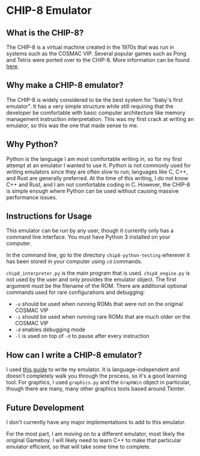 # CHIP-8 Emulator

## What is the CHIP-8?

The CHIP-8 is a virtual machine created in the 1970s that was run in systems such as the COSMAC VIP. Several popular games such as Pong and Tetris were ported over to the CHIP-8. More information can be found [here](https://en.wikipedia.org/wiki/CHIP-8).

## Why make a CHIP-8 emulator?

The CHIP-8 is widely considered to be the best system for "baby's first emulator". It has a very simple structure while still requiring that the developer be comfortable with basic computer architecture like memory management instruction interpretation. This was my first crack at writing an emulator, so this was the one that made sense to me.

## Why Python?

Python is the language I am most comfortable writing in, so for my first attempt at an emulator I wanted to use it. Python is not commonly used for writing emulators since they are often slow to run; languages like C, C++, and Rust are generally preferred. At the time of this writing, I do not know C++ and Rust, and I am not comfortable coding in C. However, the CHIP-8 is simple enough where Python can be used without causing massive performance issues.

## Instructions for Usage

This emulator can be run by any user, though it currently only has a command line interface. You must have Python 3 installed on your computer.

In the command line, go to the directory `chip8-python-testing` wherever it has been stored in your computer using `cd` commands.

`chip8_interpreter.py` is the main program that is used. `chip8_engine.py` is not used by the user and only provides the emulator object. The first argument must be the filename of the ROM. There are additional optional commands used for rare configurations and debugging:

- `-o` should be used when running ROMs that were not on the original COSMAC VIP
- `-i` should be used when running rare ROMs that are much older on the COSMAC VIP
- `-d` enables debugging mode
- `-l` is used on top of `-d` to pause after every instruction

## How can I write a CHIP-8 emulator?

I used [this guide](https://tobiasvl.github.io/blog/write-a-chip-8-emulator/) to write my emulator. It is language-independent and doesn't completely walk you through the process, so it's a good learning tool. For graphics, I used `graphics.py` and the `GraphWin` object in particular, though there are many, many other graphics tools based around Tkinter.

## Future Development

I don't currently have any major implementations to add to this emulator.

For the most part, I am moving on to a different emulator, most likely the original Gameboy. I will likely need to learn C++ to make that particular emulator efficient, so that will take some time to complete.

